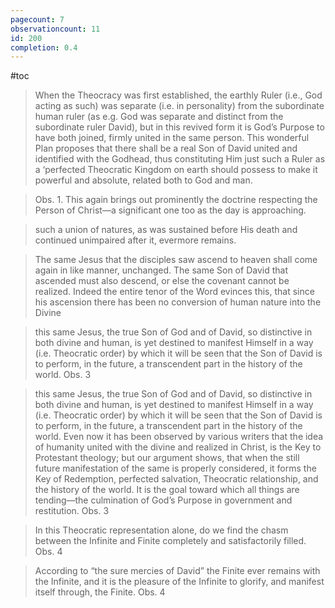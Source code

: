 ```yaml
---
pagecount: 7
observationcount: 11
id: 200
completion: 0.4
---
```

#toc

>When the Theocracy was first established, the earthly Ruler (i.e., God acting as such) was separate (i.e. in personality) from the subordinate human ruler (as e.g. God was separate and distinct from the subordinate ruler David), but in this revived form it is God’s Purpose to have both joined, firmly united in the same person. This wonderful Plan proposes that there shall be a real Son of David united and identified with the Godhead, thus constituting Him just such a Ruler as a ‘perfected Theocratic Kingdom on earth should possess to make it powerful and absolute, related both to God and man.

>Obs. 1. This again brings out prominently the doctrine respecting the Person of Christ—a significant one too as the day is approaching.

>such a union of natures, as was sustained before His death and continued unimpaired after it, evermore remains.

>The same Jesus that the disciples saw ascend to heaven shall come again in like manner, unchanged. The same Son of David that ascended must also descend, or else the covenant cannot be realized. Indeed the entire tenor of the Word evinces this, that since his ascension there has been no conversion of human nature into the Divine

>this same Jesus, the true Son of God and of David, so distinctive in both divine and human, is yet destined to manifest Himself in a way (i.e. Theocratic order) by which it will be seen that the Son of David is to perform, in the future, a transcendent part in the history of the world.
>Obs. 3

>this same Jesus, the true Son of God and of David, so distinctive in both divine and human, is yet destined to manifest Himself in a way (i.e. Theocratic order) by which it will be seen that the Son of David is to perform, in the future, a transcendent part in the history of the world. Even now it has been observed by various writers that the idea of humanity united with the divine and realized in Christ, is the Key to Protestant theology; but our argument shows, that when the still future manifestation of the same is properly considered, it forms the Key of Redemption, perfected salvation, Theocratic relationship, and the history of the world. It is the goal toward which all things are tending—the culmination of God’s Purpose in government and restitution.
>Obs. 3

>In this Theocratic representation alone, do we find the chasm between the Infinite and Finite completely and satisfactorily filled.
>Obs. 4

>According to “the sure mercies of David” the Finite ever remains with the Infinite, and it is the pleasure of the Infinite to glorify, and manifest itself through, the Finite.
>Obs. 4